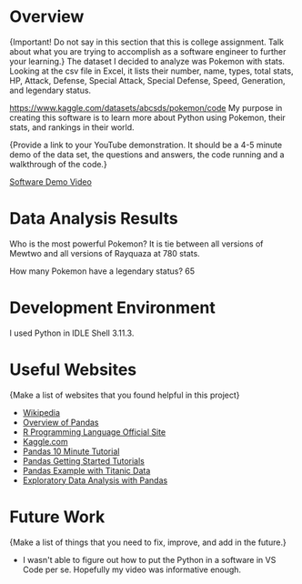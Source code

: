 # Overview

{Important! Do not say in this section that this is college assignment. Talk about what you are trying to accomplish as a software engineer to further your learning.}
The dataset I decided to analyze was Pokemon with stats. Looking at the csv file in Excel, it lists their number, name, types, total stats, HP, Attack, Defense, Special Attack, Special Defense, Speed, Generation, and legendary status.

https://www.kaggle.com/datasets/abcsds/pokemon/code
My purpose in creating this software is to learn more about Python using Pokemon, their stats, and rankings in their world.

{Provide a link to your YouTube demonstration. It should be a 4-5 minute demo of the data set, the questions and answers, the code running and a walkthrough of the code.}

[Software Demo Video](http://youtube.link.goes.here)

# Data Analysis Results

Who is the most powerful Pokemon? It is tie between all versions of Mewtwo and all versions of Rayquaza at 780 stats.

How many Pokemon have a legendary status? 65

# Development Environment

I used Python in IDLE Shell 3.11.3.

# Useful Websites

{Make a list of websites that you found helpful in this project}

- [Wikipedia](https://en.wikipedia.org/wiki/Data_science)
- [Overview of Pandas](https://pandas.pydata.org/docs/getting_started/overview.html)
- [R Programming Language Official Site](https://www.r-project.org/about.html)
- [Kaggle.com](http://www.Kaggle.com)
- [Pandas 10 Minute Tutorial](https://pandas.pydata.org/docs/user_guide/10min.html#min)
- [Pandas Getting Started Tutorials](https://pandas.pydata.org/docs/getting_started/intro_tutorials/index.html)
- [Pandas Example with Titanic Data](https://towardsdatascience.com/getting-started-to-data-analysis-with-python-pandas-with-titanic-dataset-a195ab043c77)
- [Exploratory Data Analysis with Pandas](https://www.kaggle.com/kashnitsky/topic-1-exploratory-data-analysis-with-pandas)

# Future Work

{Make a list of things that you need to fix, improve, and add in the future.}

- I wasn't able to figure out how to put the Python in a software in VS Code per se. Hopefully my video was informative enough.
